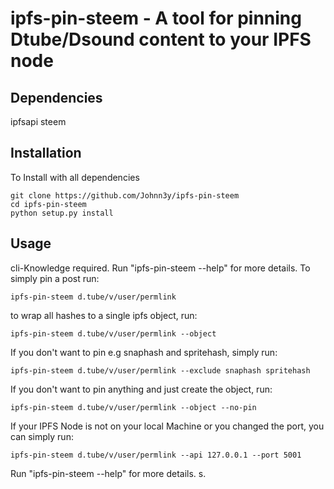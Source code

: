 # ipfs-pin-steem - A tool for pinning Dtube/Dsound content to your IPFS node

## Dependencies
ipfsapi
steem

## Installation
To Install with all dependencies
```
git clone https://github.com/Johnn3y/ipfs-pin-steem
cd ipfs-pin-steem
python setup.py install
```

## Usage
cli-Knowledge required. Run "ipfs-pin-steem --help" for more details. To simply pin a post run:

```
ipfs-pin-steem d.tube/v/user/permlink
```

to wrap all hashes to a single ipfs object, run:

```
ipfs-pin-steem d.tube/v/user/permlink --object
```
If you don't want to pin e.g snaphash and spritehash, simply run:

```
ipfs-pin-steem d.tube/v/user/permlink --exclude snaphash spritehash
```

If you don't want to pin anything and just create the object, run:

```
ipfs-pin-steem d.tube/v/user/permlink --object --no-pin
```


If your IPFS Node is not on your local Machine or you changed the port, you can simply run:

```
ipfs-pin-steem d.tube/v/user/permlink --api 127.0.0.1 --port 5001
```
Run "ipfs-pin-steem --help" for more details.  s. 
